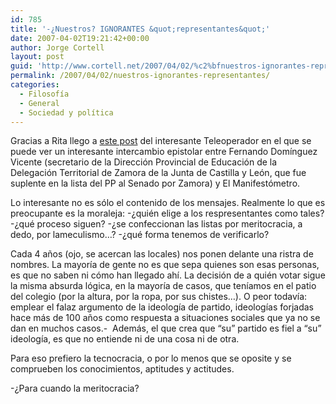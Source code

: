```yaml
---
id: 785
title: '-¿Nuestros? IGNORANTES &quot;representantes&quot;'
date: 2007-04-02T19:21:42+00:00
author: Jorge Cortell
layout: post
guid: 'http://www.cortell.net/2007/04/02/%c2%bfnuestros-ignorantes-representantes/'
permalink: /2007/04/02/nuestros-ignorantes-representantes/
categories:
  - Filosofí­a
  - General
  - Sociedad y polí­tica
---
```

Gracias a Rita llego a <a title="post del Teleoperador" target="_blank" href="http://elteleoperador.blogspot.com/2007/03/correos-y-disfrutad.html">este post</a> del interesante Teleoperador en el que se puede ver un interesante intercambio epistolar entre Fernando Domí­nguez Vicente (secretario de la Dirección Provincial de Educación de la Delegación Territorial de Zamora de la Junta de Castilla y León, que fue suplente en la lista del PP al Senado por Zamora) y El Manifestómetro.

Lo interesante no es sólo el contenido de los mensajes. Realmente lo que es preocupante es la moraleja: -¿quién elige a los respresentantes como tales? -¿qué proceso siguen? -¿se confeccionan las listas por meritocracia, a dedo, por lameculismo&#8230;? -¿qué forma tenemos de verificarlo?

Cada 4 años (ojo, se acercan las locales) nos ponen delante una ristra de nombres. La mayorí­a de gente no es que sepa quienes son esas personas, es que no saben ni cómo han llegado ahí­. La decisión de a quién votar sigue la misma absurda lógica, en la mayorí­a de casos, que tení­amos en el patio del colegio (por la altura, por la ropa, por sus chistes&#8230;). O peor todaví­a: emplear el falaz argumento de la ideologí­a de partido, ideologí­as forjadas hace más de 100 años como respuesta a situaciones sociales que ya no se dan en muchos casos.-  Además, el que crea que &#8220;su&#8221; partido es fiel a &#8220;su&#8221; ideologí­a, es que no entiende ni de una cosa ni de otra.

Para eso prefiero la tecnocracia, o por lo menos que se oposite y se comprueben los conocimientos, aptitudes y actitudes.

-¿Para cuando la meritocracia?